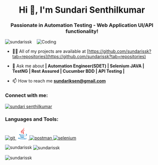 <h1 align="center">Hi 👋, I'm Sundari Senthilkumar</h1>
<h3 align="center">Passionate in Automation Testing - Web Application UI/API functionality!</h3>
<img align="right" alt="Coding" width="400" src="https://www.winklix.com/blog/wp-content/uploads/2022/03/independent-software-testing.jpg">

<p align="left"> <img src="https://komarev.com/ghpvc/?username=sundarissk&label=Profile%20views&color=0e75b6&style=flat" alt="sundarissk" /> </p>

- 👨‍💻 All of my projects are available at [https://github.com/sundarissk?tab=repositories](https://github.com/sundarissk?tab=repositories)

- 💬 Ask me about **| Automation Engineer(SDET) | Selenium JAVA | TestNG | Rest Assured | Cucumber BDD | API Testing |**

- 📫 How to reach me **sundariksen@gmail.com**

<h3 align="left">Connect with me:</h3>
<p align="left">
<a href="https://linkedin.com/in/sundari senthilkumar" target="blank"><img align="center" src="https://raw.githubusercontent.com/rahuldkjain/github-profile-readme-generator/master/src/images/icons/Social/linked-in-alt.svg" alt="sundari senthilkumar" height="30" width="40" /></a>
</p>

<h3 align="left">Languages and Tools:</h3>
<p align="left"> <a href="https://git-scm.com/" target="_blank" rel="noreferrer"> <img src="https://www.vectorlogo.zone/logos/git-scm/git-scm-icon.svg" alt="git" width="40" height="40"/> </a> <a href="https://www.java.com" target="_blank" rel="noreferrer"> <img src="https://raw.githubusercontent.com/devicons/devicon/master/icons/java/java-original.svg" alt="java" width="40" height="40"/> </a> <a href="https://postman.com" target="_blank" rel="noreferrer"> <img src="https://www.vectorlogo.zone/logos/getpostman/getpostman-icon.svg" alt="postman" width="40" height="40"/> </a> <a href="https://www.selenium.dev" target="_blank" rel="noreferrer"> <img src="https://raw.githubusercontent.com/detain/svg-logos/780f25886640cef088af994181646db2f6b1a3f8/svg/selenium-logo.svg" alt="selenium" width="40" height="40"/> </a> </p>

<p><img align="left" src="https://github-readme-stats.vercel.app/api/top-langs?username=sundarissk&show_icons=true&locale=en&layout=compact" alt="sundarissk" /></p>

<p>&nbsp;<img align="center" src="https://github-readme-stats.vercel.app/api?username=sundarissk&show_icons=true&locale=en" alt="sundarissk" /></p>

<p><img align="center" src="https://github-readme-streak-stats.herokuapp.com/?user=sundarissk&" alt="sundarissk" /></p>
